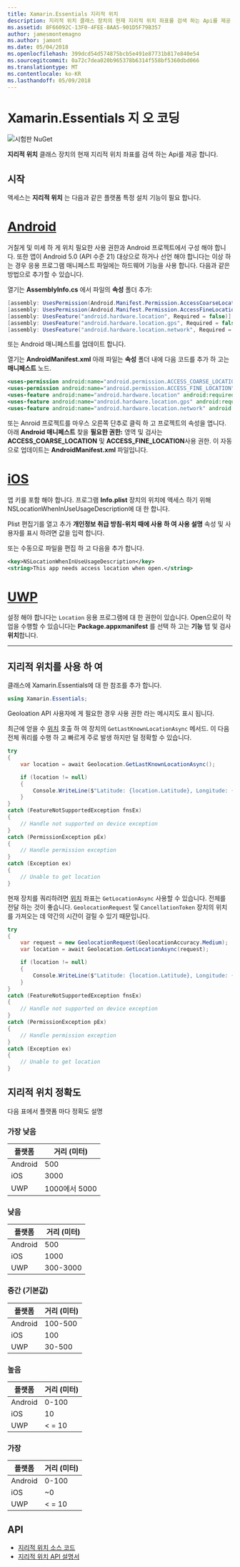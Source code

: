 ```yaml
---
title: Xamarin.Essentials 지리적 위치
description: 지리적 위치 클래스 장치의 현재 지리적 위치 좌표를 검색 하는 Api를 제공 합니다.
ms.assetid: 8F66092C-13F0-4FEE-8AA5-901D5F79B357
author: jamesmontemagno
ms.author: jamont
ms.date: 05/04/2018
ms.openlocfilehash: 399dcd54d574875bcb5e491e87731b817e840e54
ms.sourcegitcommit: 0a72c7dea020b965378b6314f558bf5360dbd066
ms.translationtype: MT
ms.contentlocale: ko-KR
ms.lasthandoff: 05/09/2018
---
```

# <a name="xamarinessentials-geocoding"></a>Xamarin.Essentials 지 오 코딩

![시험판 NuGet](~/media/shared/pre-release.png)

**지리적 위치** 클래스 장치의 현재 지리적 위치 좌표를 검색 하는 Api를 제공 합니다.

## <a name="getting-started"></a>시작

액세스는 **지리적 위치** 는 다음과 같은 플랫폼 특정 설치 기능이 필요 합니다.

# <a name="androidtabandroid"></a>[Android](#tab/android)

거칠게 및 미세 하 게 위치 필요한 사용 권한과 Android 프로젝트에서 구성 해야 합니다. 또한 앱이 Android 5.0 (API 수준 21) 대상으로 하거나 선언 해야 합니다는 이상 하는 경우 응용 프로그램 매니페스트 파일에는 하드웨어 기능을 사용 합니다. 다음과 같은 방법으로 추가할 수 있습니다.

열기는 **AssemblyInfo.cs** 에서 파일의 **속성** 폴더 추가:

```csharp
[assembly: UsesPermission(Android.Manifest.Permission.AccessCoarseLocation)]
[assembly: UsesPermission(Android.Manifest.Permission.AccessFineLocation)]
[assembly: UsesFeature("android.hardware.location", Required = false)]
[assembly: UsesFeature("android.hardware.location.gps", Required = false)]
[assembly: UsesFeature("android.hardware.location.network", Required = false)]
```

또는 Android 매니페스트를 업데이트 합니다.

열기는 **AndroidManifest.xml** 아래 파일는 **속성** 폴더 내에 다음 코드를 추가 하 고는 **매니페스트** 노드.

```xml
<uses-permission android:name="android.permission.ACCESS_COARSE_LOCATION" />
<uses-permission android:name="android.permission.ACCESS_FINE_LOCATION" />
<uses-feature android:name="android.hardware.location" android:required="false" />
<uses-feature android:name="android.hardware.location.gps" android:required="false" />
<uses-feature android:name="android.hardware.location.network" android:required="false" />
```

또는 Anroid 프로젝트를 마우스 오른쪽 단추로 클릭 하 고 프로젝트의 속성을 엽니다. 아래 **Android 매니페스트** 찾을 **필요한 권한:** 영역 및 검사는 **ACCESS_COARSE_LOCATION** 및 **ACCESS_FINE_LOCATION**사용 권한. 이 자동으로 업데이트는 **AndroidManifest.xml** 파일입니다.

# <a name="iostabios"></a>[iOS](#tab/ios)

앱 키를 포함 해야 합니다. 프로그램 **Info.plist** 장치의 위치에 액세스 하기 위해 NSLocationWhenInUseUsageDescription에 대 한 합니다.

Plist 편집기를 열고 추가 **개인정보 취급 방침-위치 때에 사용 하 여 사용 설명** 속성 및 사용자를 표시 하려면 값을 입력 합니다.

또는 수동으로 파일을 편집 하 고 다음을 추가 합니다.

```xml
<key>NSLocationWhenInUseUsageDescription</key>
<string>This app needs access location when open.</string>
```

# <a name="uwptabuwp"></a>[UWP](#tab/uwp)

설정 해야 합니다는 `Location` 응용 프로그램에 대 한 권한이 있습니다. Open으로이 작업을 수행할 수 있습니다는 **Package.appxmanifest** 를 선택 하 고는 **기능** 탭 및 검사 **위치**합니다.

-----

## <a name="using-geolocation"></a>지리적 위치를 사용 하 여

클래스에 Xamarin.Essentials에 대 한 참조를 추가 합니다.

```csharp
using Xamarin.Essentials;
```

Geoloation API 사용자에 게 필요한 경우 사용 권한 라는 메시지도 표시 됩니다.

최근에 얻을 수 [위치](xref:Xamarin.Essentials.Location) 호출 하 여 장치의 `GetLastKnownLocationAsync` 메서드. 이 다음 전체 쿼리를 수행 하 고 빠르게 주로 발생 하지만 덜 정확할 수 있습니다.

```csharp
try
{
    var location = await Geolocation.GetLastKnownLocationAsync();

    if (location != null)
    {
        Console.WriteLine($"Latitude: {location.Latitude}, Longitude: {location.Longitude}");
    }
}
catch (FeatureNotSupportedException fnsEx)
{
    // Handle not supported on device exception
}
catch (PermissionException pEx)
{
    // Handle permission exception
}
catch (Exception ex)
{
    // Unable to get location
}
```

현재 장치를 쿼리하려면 [위치](xref:Xamarin.Essentials.Location) 좌표는 `GetLocationAsync` 사용할 수 있습니다. 전체를 전달 하는 것이 좋습니다. `GeolocationRequest` 및 `CancellationToken` 장치의 위치를 가져오는 데 약간의 시간이 걸릴 수 있기 때문입니다.

```csharp
try
{
    var request = new GeolocationRequest(GeolocationAccuracy.Medium);
    var location = await Geolocation.GetLocationAsync(request);

    if (location != null)
    {
        Console.WriteLine($"Latitude: {location.Latitude}, Longitude: {location.Longitude}");
    }
}
catch (FeatureNotSupportedException fnsEx)
{
    // Handle not supported on device exception
}
catch (PermissionException pEx)
{
    // Handle permission exception
}
catch (Exception ex)
{
    // Unable to get location
}
```

## <a name="geolocation-accuracy"></a>지리적 위치 정확도

다음 표에서 플랫폼 마다 정확도 설명

### <a name="lowest"></a>가장 낮음

| 플랫폼 | 거리 (미터) |
| --- | --- |
| Android | 500 |
| iOS | 3000 |
| UWP | 1000에서 5000 |

### <a name="low"></a>낮음

| 플랫폼 | 거리 (미터) |
| --- | --- |
| Android | 500 |
| iOS | 1000 |
| UWP | 300-3000 |

### <a name="medium-default"></a>중간 (기본값)

| 플랫폼 | 거리 (미터) |
| --- | --- |
| Android | 100-500 |
| iOS | 100 |
| UWP | 30-500 |

### <a name="high"></a>높음

| 플랫폼 | 거리 (미터) |
| --- | --- |
| Android | 0-100 |
| iOS | 10 |
| UWP | < = 10 |

### <a name="best"></a>가장

| 플랫폼 | 거리 (미터) |
| --- | --- |
| Android | 0-100 |
| iOS | ~0 |
| UWP | < = 10 |

## <a name="api"></a>API

- [지리적 위치 소스 코드](https://github.com/xamarin/Essentials/tree/master/Essentials/Geolocation)
- [지리적 위치 API 설명서](xref:Xamarin.Essentials.Geolocation)
